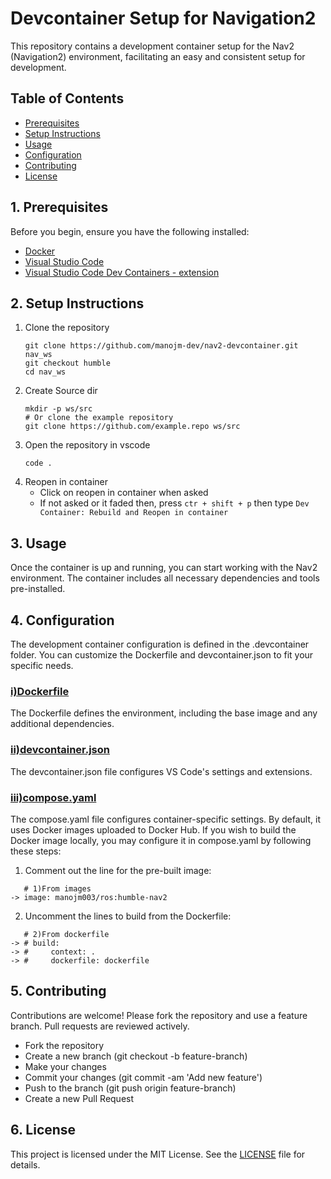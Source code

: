 # Devcontainer Setup for Navigation2
This repository contains a development container setup for the Nav2 (Navigation2) environment, facilitating an easy and consistent setup for development.

## Table of Contents
- [Prerequisites](#1-prerequisites)
- [Setup Instructions](#2-setup-instructions)
- [Usage](#3-usage)
- [Configuration](#4-configuration)
- [Contributing](#5-contributing)
- [License](#6-license)

## 1. Prerequisites
Before you begin, ensure you have the following installed:

- [Docker](https://docs.docker.com/get-docker/)
- [Visual Studio Code](https://code.visualstudio.com/)
- [Visual Studio Code Dev Containers - extension](https://marketplace.visualstudio.com/items?itemName=ms-vscode-remote.remote-containers)

## 2. Setup Instructions
1) Clone the repository
   ```
   git clone https://github.com/manojm-dev/nav2-devcontainer.git nav_ws
   git checkout humble
   cd nav_ws
   ```
2) Create Source dir
   ```
   mkdir -p ws/src
   # Or clone the example repository
   git clone https://github.com/example.repo ws/src
   ```
3) Open the repository in vscode
   ```
   code .
   ```
4) Reopen in container
   - Click on reopen in container when asked
   - If not asked or it faded then, press `ctr + shift + p` then type `Dev Container: Rebuild and Reopen in container`
     
## 3. Usage
Once the container is up and running, you can start working with the Nav2 environment. The container includes all necessary dependencies and tools pre-installed.

## 4. Configuration
The development container configuration is defined in the .devcontainer folder. You can customize the Dockerfile and devcontainer.json to fit your specific needs.

### [i)Dockerfile](https://github.com/manojm-dev/nav2-devcontainer/blob/humble/.devcontainer/devcontainer.json)
The Dockerfile defines the environment, including the base image and any additional dependencies.

### [ii)devcontainer.json](https://github.com/manojm-dev/nav2-devcontainer/blob/humble/.devcontainer/devcontainer.json)
The devcontainer.json file configures VS Code's settings and extensions.

### [iii)compose.yaml](https://github.com/manojm-dev/nav2-devcontainer/blob/humble/.devcontainer/docker-compose.yml)
The compose.yaml file configures container-specific settings. By default, it uses Docker images uploaded to Docker Hub. If you wish to build the Docker image locally, you may configure it in compose.yaml by following these steps:

1) Comment out the line for the pre-built image:
```
   # 1)From images
-> image: manojm003/ros:humble-nav2
```

2) Uncomment the lines to build from the Dockerfile:
```
   # 2)From dockerfile
-> # build:
-> #     context: .
-> #     dockerfile: dockerfile
```
## 5. Contributing
Contributions are welcome! Please fork the repository and use a feature branch. Pull requests are reviewed actively.

- Fork the repository
- Create a new branch (git checkout -b feature-branch)
- Make your changes
- Commit your changes (git commit -am 'Add new feature')
- Push to the branch (git push origin feature-branch)
- Create a new Pull Request

## 6. License
This project is licensed under the MIT License. See the [LICENSE](https://github.com/manojm-dev/nav2-devcontainer/blob/humble/LICENSE) file for details.
